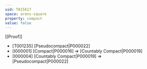 ```yaml
---
uid: T015617
space: arens-square
property: compact
value: false
---
```

[[Proof]]

* [T001235] [Pseudocompact|P000022]
* [I000001] [Compact|P000016] => [Countably Compact|P000019]
* [I000004] [Countably Compact|P000019] => [Pseudocompact|P000022]

